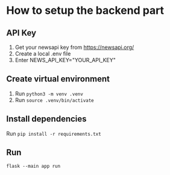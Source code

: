 # How to setup the backend part 

## API Key 

1. Get your newsapi key from https://newsapi.org/ 
2. Create a local .env file
3. Enter NEWS_API_KEY="YOUR_API_KEY"

## Create virtual environment 

1. Run `python3 -m venv .venv`
2. Run `source .venv/bin/activate`


## Install dependencies 

Run `pip install -r requirements.txt`

## Run 

`flask --main app run`

